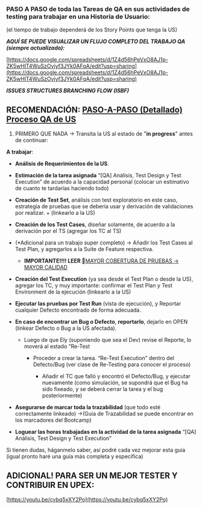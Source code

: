 ### PASO A PASO de toda las Tareas de QA en sus actividades de testing para trabajar en una Historia de Usuario:  
(el tiempo de trabajo dependerá de los Story Points que tenga la US)

_**AQUÍ SE PUEDE VISUALIZAR UN FLUJO COMPLETO DEL TRABAJO QA (siempre actualizado):**_ 

[https://docs.google.com/spreadsheets/d/1Z4d56hPeVxO8AJ1p-ZK5wHlT4WuSzOvjyf3JYk0AFqA/edit?usp=sharing](https://docs.google.com/spreadsheets/d/1Z4d56hPeVxO8AJ1p-ZK5wHlT4WuSzOvjyf3JYk0AFqA/edit?usp=sharing)

_**ISSUES STRUCTURES BRANCHING FLOW (ISBF)**_

## RECOMENDACIÓN: [PASO-A-PASO (Detallado) Proceso QA de US](https://upexsprint7.atlassian.net/wiki/spaces/UPEX/pages/296521/PASO-A-PASO+%28Detallado%29+Proceso+QA+de+US)

1.  PRIMERO QUE NADA → Transita la US al estado de "**in progress**" antes de continuar:
    

**A trabajar**:

*   **Análisis de Requerimientos de la US**.
    
*   **Estimación de la tarea asignada** “\[QA\] Análisis, Test Design y Test Execution” de acuerdo a la capacidad personal (colocar un estimativo de cuanto te tardarías haciendo todo)
    
*   **Creación de Test Set**, análisis con test exploratorio en este caso, estrategia de pruebas que se debería usar y derivación de validaciones por realizar. + (linkearlo a la US)
    
*   **Creación de los Test Cases**, diseñar solamente, de acuerdo a la derivación por el TS (agregar los TC al TS)
    
*   (\*Adicional para un trabajo super completo) → Añadir los Test Cases al Test Plan, y agregarlos a la Suite de Feature respectiva.
    
    *   **IMPORTANTE!!!! LEER 👀**[MAYOR COBERTURA DE PRUEBAS → MAYOR CALIDAD](https://upexsprint7.atlassian.net/wiki/spaces/UPEX/pages/295909)
        
*   **Creación del Test Execution** (ya sea desde el Test Plan o desde la US), agregar los TC, y muy importante: confirmar el Test Plan y Test Environment de la ejecución (linkearlo a la US)
    
*   **Ejecutar las pruebas por Test Run** (vista de ejecución), y Reportar cualquier Defecto encontrado de forma adecuada.
    
*   **En caso de encontrar un Bug o Defecto**, **reportarlo**, dejarlo en OPEN (linkear Defecto o Bug a la US afectada).
    
    *   Luego de que Ely (suponiendo que sea el Dev) revise el Reporte, lo moverá al estado “Re-Test
        
        *   Proceder a crear la tarea. “Re-Test Execution” dentro del Defecto/Bug (ver clase de Re-Testing para conocer el proceso)
            
            *   Añadir el TC que falló y encontró el Defecto/Bug, y ejecutar nuevamente (como simulación, se supondrá que el Bug ha sido fixeado, y se deberá cerrar la tarea y el bug posteriormente)
                
*   **Asegurarse de marcar toda la trazabilidad** (que todo esté correctamente linkeado) →(Guía de Trazabilidad se puede encontrar en los marcadores del Bootcamp)
    
*   **Loguear las horas trabajadas en la actividad de la tarea asignada** “\[QA\] Análisis, Test Design y Test Execution”
    

Si tienen dudas, háganmelo saber, así podré cada vez mejorar esta guía (igual pronto haré una guía más completa y específica)

## ADICIONAL! PARA SER UN MEJOR TESTER Y CONTRIBUIR EN UPEX:

[https://youtu.be/cybq5xXY2Po](https://youtu.be/cybq5xXY2Po)